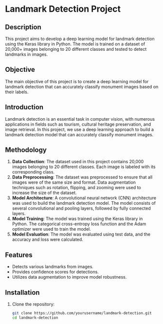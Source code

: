 # Landmark Detection Project

## Description
This project aims to develop a deep learning model for landmark detection using the Keras library in Python. The model is trained on a dataset of 20,000+ images belonging to 20 different classes and tested to detect landmarks in images.

## Objective
The main objective of this project is to create a deep learning model for landmark detection that can accurately classify monument images based on their labels.

## Introduction
Landmark detection is an essential task in computer vision, with numerous applications in fields such as tourism, cultural heritage preservation, and image retrieval. In this project, we use a deep learning approach to build a landmark detection model that can accurately classify monument images.

## Methodology
1. **Data Collection**: The dataset used in this project contains 20,000 images belonging to 20 different classes. Each image is labeled with its corresponding class.
2. **Data Preprocessing**: The dataset was preprocessed to ensure that all images were of the same size and format. Data augmentation techniques such as rotation, flipping, and zooming were used to increase the size of the dataset.
3. **Model Architecture**: A convolutional neural network (CNN) architecture was used to build the landmark detection model. The model consists of several convolutional and pooling layers, followed by fully connected layers.
4. **Model Training**: The model was trained using the Keras library in Python. The categorical cross-entropy loss function and the Adam optimizer were used to train the model.
5. **Model Evaluation**: The model was evaluated using test data, and the accuracy and loss were calculated.

## Features
- Detects various landmarks from images.
- Provides confidence scores for detections.
- Utilizes data augmentation to improve model robustness.

## Installation
1. Clone the repository:
   ```sh
   git clone https://github.com/yourusername/landmark-detection.git
   cd landmark-detection
